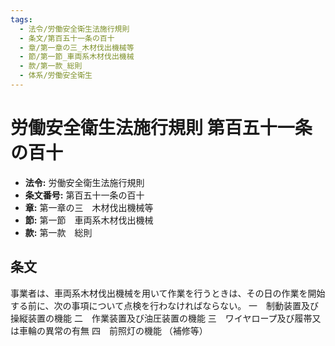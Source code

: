 ```yaml
---
tags:
  - 法令/労働安全衛生法施行規則
  - 条文/第百五十一条の百十
  - 章/第一章の三_木材伐出機械等
  - 節/第一節_車両系木材伐出機械
  - 款/第一款_総則
  - 体系/労働安全衛生
---
```

# 労働安全衛生法施行規則 第百五十一条の百十

- **法令:** 労働安全衛生法施行規則
- **条文番号:** 第百五十一条の百十
- **章:** 第一章の三　木材伐出機械等
- **節:** 第一節　車両系木材伐出機械
- **款:** 第一款　総則

## 条文
事業者は、車両系木材伐出機械を用いて作業を行うときは、その日の作業を開始する前に、次の事項について点検を行わなければならない。
一　制動装置及び操縦装置の機能
二　作業装置及び油圧装置の機能
三　ワイヤロープ及び履帯又は車輪の異常の有無
四　前照灯の機能
（補修等）

